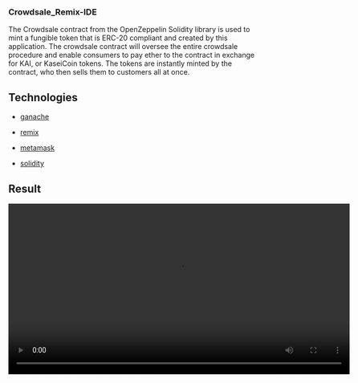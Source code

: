 ### Crowdsale_Remix-IDE

The Crowdsale contract from the OpenZeppelin Solidity library is used to mint a fungible token that is ERC-20 compliant and created by this application. The crowdsale contract will oversee the entire crowdsale procedure and enable consumers to pay ether to the contract in exchange for KAI, or KaseiCoin tokens. The tokens are instantly minted by the contract, who then sells them to customers all at once.

## Technologies

* [ganache](https://trufflesuite.com/ganache/)

* [remix](https://remix.ethereum.org)

* [metamask](https://metamask.io/) 

* [solidity](https://docs.soliditylang.org/en/v0.8.17/)

## Result

<video controls src="https://github.com/nayananarayananp/Crowdsale_Remix-IDE/blob/main/Results/Remix%20-%20Ethereum%20IDE%20-%20Google%20Chrome%202022-11-13%2023-11-48.mp4?raw=true" weight="500" height="340"/>

<video controls src="https://github.com/nayananarayananp/Crowdsale_Remix-IDE/blob/main/Results/Ganache%202022-11-13%2023-10-41.mp4?raw=true" weight="500" height="340"/>

<video controls src="https://github.com/nayananarayananp/Crowdsale_Remix-IDE/blob/main/Results/Ganache%202022-11-13%2023-15-22.mp4?raw=true" weight="500" height="340"/>
 

## Contributors
Contributed by Nayana Narayanan.

## License
MIT License

